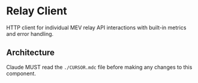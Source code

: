 # Relay Client

HTTP client for individual MEV relay API interactions with built-in metrics and error handling.

## Architecture  
Claude MUST read the `./CURSOR.mdc` file before making any changes to this component.